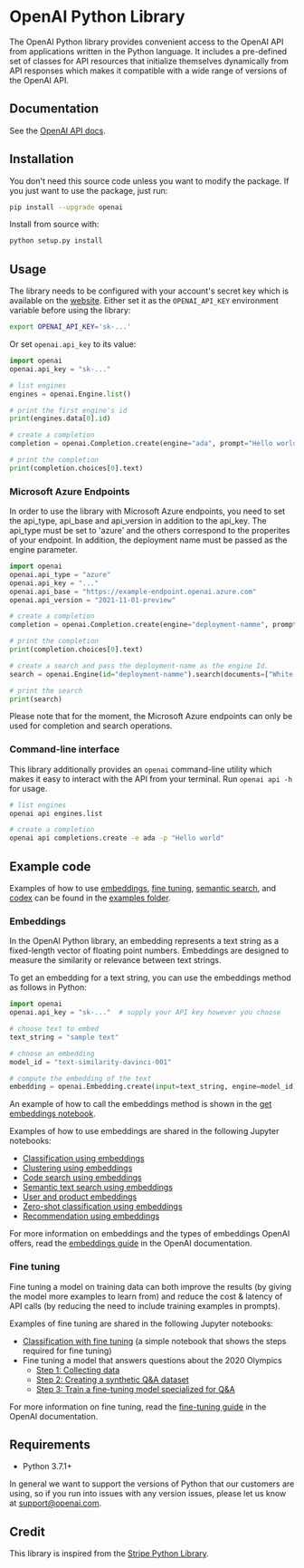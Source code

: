 # OpenAI Python Library

The OpenAI Python library provides convenient access to the OpenAI API
from applications written in the Python language. It includes a
pre-defined set of classes for API resources that initialize
themselves dynamically from API responses which makes it compatible
with a wide range of versions of the OpenAI API.

## Documentation 

See the [OpenAI API docs](https://beta.openai.com/docs/api-reference?lang=python).

## Installation

You don't need this source code unless you want to modify the package. If you just
want to use the package, just run:

```sh
pip install --upgrade openai
```

Install from source with:

```sh
python setup.py install
```

## Usage

The library needs to be configured with your account's secret key which is available on the [website](https://beta.openai.com/account/api-keys). Either set it as the `OPENAI_API_KEY` environment variable before using the library:

```bash
export OPENAI_API_KEY='sk-...'
```

Or set `openai.api_key` to its value:

```python
import openai
openai.api_key = "sk-..."

# list engines
engines = openai.Engine.list()

# print the first engine's id
print(engines.data[0].id)

# create a completion
completion = openai.Completion.create(engine="ada", prompt="Hello world")

# print the completion
print(completion.choices[0].text)
```

### Microsoft Azure Endpoints

In order to use the library with Microsoft Azure endpoints, you need to set the api_type, api_base and api_version in addition to the api_key. The api_type must be set to 'azure' and the others correspond to the properites of your endpoint.
In addition, the deployment name must be passed as the engine parameter.

```python
import openai
openai.api_type = "azure"
openai.api_key = "..."
openai.api_base = "https://example-endpoint.openai.azure.com"
openai.api_version = "2021-11-01-preview"

# create a completion
completion = openai.Completion.create(engine="deployment-namme", prompt="Hello world")

# print the completion
print(completion.choices[0].text)

# create a search and pass the deployment-name as the engine Id.
search = openai.Engine(id="deployment-namme").search(documents=["White House", "hospital", "school"], query ="the president")

# print the search
print(search)
```
Please note that for the moment, the Microsoft Azure endpoints can only be used for completion and search operations.

### Command-line interface

This library additionally provides an `openai` command-line utility
which makes it easy to interact with the API from your terminal. Run
`openai api -h` for usage.

```sh
# list engines
openai api engines.list

# create a completion
openai api completions.create -e ada -p "Hello world"
```

## Example code

Examples of how to use [embeddings](https://github.com/openai/openai-python/tree/main/examples/embeddings), [fine tuning](https://github.com/openai/openai-python/tree/main/examples/finetuning), [semantic search](https://github.com/openai/openai-python/tree/main/examples/semanticsearch), and [codex](https://github.com/openai/openai-python/tree/main/examples/codex) can be found in the [examples folder](https://github.com/openai/openai-python/tree/main/examples).

### Embeddings

In the OpenAI Python library, an embedding represents a text string as a fixed-length vector of floating point numbers. Embeddings are designed to measure the similarity or relevance between text strings.

To get an embedding for a text string, you can use the embeddings method as follows in Python:

```python
import openai
openai.api_key = "sk-..."  # supply your API key however you choose

# choose text to embed
text_string = "sample text"

# choose an embedding
model_id = "text-similarity-davinci-001"

# compute the embedding of the text
embedding = openai.Embedding.create(input=text_string, engine=model_id)['data'][0]['embedding']
```

An example of how to call the embeddings method is shown in the [get embeddings notebook](https://github.com/openai/openai-python/blob/main/examples/embeddings/Get_embeddings.ipynb).

Examples of how to use embeddings are shared in the following Jupyter notebooks:

- [Classification using embeddings](https://github.com/openai/openai-python/blob/main/examples/embeddings/Classification.ipynb)
- [Clustering using embeddings](https://github.com/openai/openai-python/blob/main/examples/embeddings/Clustering.ipynb)
- [Code search using embeddings](https://github.com/openai/openai-python/blob/main/examples/embeddings/Code_search.ipynb)
- [Semantic text search using embeddings](https://github.com/openai/openai-python/blob/main/examples/embeddings/Semantic_text_search_using_embeddings.ipynb)
- [User and product embeddings](https://github.com/openai/openai-python/blob/main/examples/embeddings/User_and_product_embeddings.ipynb)
- [Zero-shot classification using embeddings](https://github.com/openai/openai-python/blob/main/examples/embeddings/Zero-shot_classification.ipynb)
- [Recommendation using embeddings](https://github.com/openai/openai-python/blob/main/examples/embeddings/Recommendation.ipynb)

For more information on embeddings and the types of embeddings OpenAI offers, read the [embeddings guide](https://beta.openai.com/docs/guides/embeddings) in the OpenAI documentation.

### Fine tuning

Fine tuning a model on training data can both improve the results (by giving the model more examples to learn from) and reduce the cost & latency of API calls (by reducing the need to include training examples in prompts).

Examples of fine tuning are shared in the following Jupyter notebooks:

- [Classification with fine tuning](https://github.com/openai/openai-python/blob/main/examples/finetuning/finetuning-classification.ipynb) (a simple notebook that shows the steps required for fine tuning)
- Fine tuning a model that answers questions about the 2020 Olympics
  - [Step 1: Collecting data](https://github.com/openai/openai-python/blob/main/examples/finetuning/olympics-1-collect-data.ipynb)
  - [Step 2: Creating a synthetic Q&A dataset](https://github.com/openai/openai-python/blob/main/examples/finetuning/olympics-2-create-qa.ipynb)
  - [Step 3: Train a fine-tuning model specialized for Q&A](https://github.com/openai/openai-python/blob/main/examples/finetuning/olympics-3-train-qa.ipynb)

For more information on fine tuning, read the [fine-tuning guide](https://beta.openai.com/docs/guides/fine-tuning) in the OpenAI documentation.

## Requirements

- Python 3.7.1+

In general we want to support the versions of Python that our
customers are using, so if you run into issues with any version
issues, please let us know at support@openai.com.

## Credit

This library is inspired from the [Stripe Python Library](https://github.com/stripe/stripe-python).
